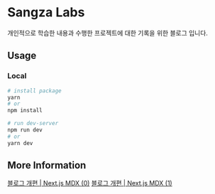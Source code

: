 # Sangza Labs

개인적으로 학습한 내용과 수행한 프로젝트에 대한 기록을 위한 블로그 입니다.

## Usage

### Local

```bash
# install package
yarn
# or
npm install

# run dev-server
npm run dev
# or
yarn dev
```

## More Information

[블로그 개편 | Next.js MDX (0)](https://sangza-labs.vercel.app/series/make-blog/2023-02-11--%EB%B8%94%EB%A1%9C%EA%B7%B8-%EA%B0%9C%ED%8E%B8-next-js-mdx-0)
[블로그 개편 | Next.js MDX (1)](https://sangza-labs.vercel.app/series/make-blog/2023-02-11--%EB%B8%94%EB%A1%9C%EA%B7%B8-%EA%B0%9C%ED%8E%B8-next-js-mdx-1)
